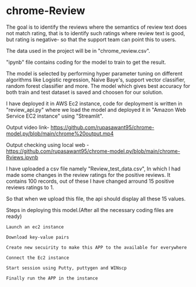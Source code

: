 # chrome-Review

The goal is to identify the reviews where the semantics of review text does not match rating, that is to identify such ratings where review text is good, but rating is negative- so that the support team can point this to users.

The data used in the project will be in "chrome_review.csv".

"ipynb" file contains coding for the model to train to get the result.

The model is selected by performing hyper parameter tuning on different algorithms like Logistic regression, Naive Baye's, support vector classifier, random forest classifier and more. The model which gives best accuracy for both train and test dataset is saved and choosen for our solution.

I have deployed it in AWS Ec2 instance, code for deployment is written in "review_api.py" where we load the model and deployed it in "Amazon Web Service EC2 instance" using "Streamlit".

Output video link- https://github.com/rupasawant95/chrome-model.py/blob/main/chrome%20output.mp4

Output checking using local web - https://github.com/rupasawant95/chrome-model.py/blob/main/chrome-Rviews.ipynb

I have uploaded a csv file namely "Review_test_data.csv", In which I had made some changes in the review ratings for the positive reviews. It contains 100 records, out of these I have changed arround 15 positive reviews ratings to 1.

So that when we upload this file, the api should display all these 15 values.

Steps in deploying this model.(After all the necessary coding files are ready)

    Launch an ec2 instance
    
    Download key-value pairs
    
    Create new secuirity to make this APP to the available for everywhere
    
    Connect the Ec2 instance

    Start session using Putty, puttygen and WINscp
    
    Finally run the APP in the instance
